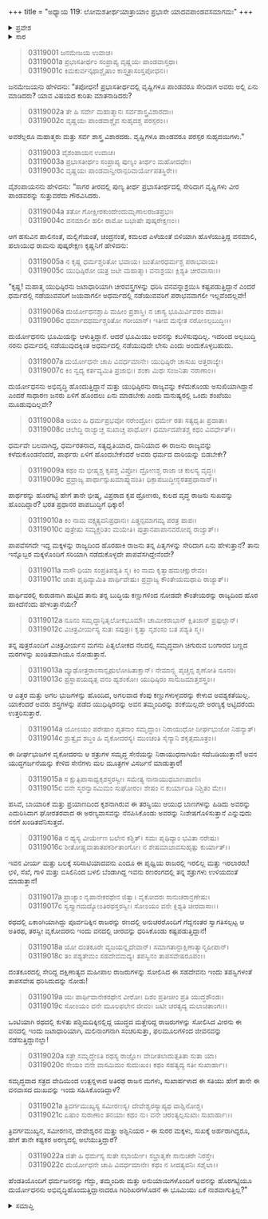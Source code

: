 +++
title = "ಅಧ್ಯಾಯ 119: ಲೋಮಶತೀರ್ಥಯಾತ್ರಾಯಾಂ ಪ್ರಭಾಸೇ ಯಾದವಪಾಂಡವಸಮಾಗಮಃ"
+++

<details><summary>ಪ್ರವೇಶ</summary>


।।   ಓಂ ಓಂ ನಮೋ ನಾರಾಯಣಾಯ।।   ಶ್ರೀ ವೇದವ್ಯಾಸಾಯ ನಮಃ ।।

ಶ್ರೀ ಕೃಷ್ಣದ್ವೈಪಾಯನ ವೇದವ್ಯಾಸ ವಿರಚಿತ  

**ಶ್ರೀ ಮಹಾಭಾರತ**

**ಆರಣ್ಯಕ ಪರ್ವ**

**ತೀರ್ಥಯಾತ್ರಾ ಪರ್ವ**

**ಅಧ್ಯಾಯ 119**

</details>


<details><summary>ಸಾರ</summary>

ಯುಧಿಷ್ಠಿರನ ಮೇಲಿನ ಅನುಕಂಪದಿಂದ ಬಲರಾಮನು ದುರ್ಯೋಧನನನ್ನು ನಿಂದಿಸುವುದು; ಸೇಡು ತೀರಿಸಿಕೊಳ್ಳಬೇಕೆನ್ನುವುದು (1-22).

</details>


> 03119001 ಜನಮೇಜಯ ಉವಾಚ।  
03119001a ಪ್ರಭಾಸತೀರ್ಥಂ ಸಂಪ್ರಾಪ್ಯ ವೃಷ್ಣಯಃ ಪಾಂಡವಾಸ್ತಥಾ।  
03119001c ಕಿಮಕುರ್ವನ್ಕಥಾಶ್ಚೈಷಾಂ ಕಾಸ್ತತ್ರಾಸಂಸ್ತಪೋಧನ।।

ಜನಮೇಜಯನು ಹೇಳಿದನು: “ತಪೋಧನ! ಪ್ರಭಾಸತೀರ್ಥದಲ್ಲಿ ವೃಷ್ಣಿಗಳೂ ಪಾಂಡವರೂ ಸೇರಿದಾಗ ಅವರು ಅಲ್ಲಿ ಏನು ಮಾಡಿದರು? ಯಾವ ವಿಷಯದ ಕುರಿತು ಮಾತನಾಡಿದರು?

> 03119002a ತೇ ಹಿ ಸರ್ವೇ ಮಹಾತ್ಮಾನಃ ಸರ್ವಶಾಸ್ತ್ರವಿಶಾರದಾಃ।  
03119002c ವೃಷ್ಣಯಃ ಪಾಂಡವಾಶ್ಚೈವ ಸುಹೃದಶ್ಚ ಪರಸ್ಪರಂ।।

ಅವರೆಲ್ಲರೂ ಮಹಾತ್ಮರು ಮತ್ತು ಸರ್ವ ಶಾಸ್ತ್ರ ವಿಶಾರದರು. ವೃಷ್ಣಿಗಳೂ ಪಾಂಡವರೂ ಪರಸ್ಪರ ಸುಹೃದಯಿಗಳು.”

> 03119003 ವೈಶಂಪಾಯನ ಉವಾಚ।  
03119003a ಪ್ರಭಾಸತೀರ್ಥಂ ಸಂಪ್ರಾಪ್ಯ ಪುಣ್ಯಂ ತೀರ್ಥಂ ಮಹೋದಧೇಃ।  
03119003c ವೃಷ್ಣಯಃ ಪಾಂಡವಾನ್ವೀರಾನ್ಪರಿವಾರ್ಯೋಪತಸ್ಥಿರೇ।।

ವೈಶಂಪಾಯನನು ಹೇಳಿದನು: “ಸಾಗರ ತೀರದಲ್ಲಿ ಪುಣ್ಯ ತೀರ್ಥ ಪ್ರಭಾಸತೀರ್ಥದಲ್ಲಿ ಸೇರಿದಾಗ ವೃಷ್ಣಿಗಳು ವೀರ ಪಾಂಡವರನ್ನು ಸುತ್ತುವರೆದು ಗೌರವಿಸಿದರು.

> 03119004a ತತೋ ಗೋಕ್ಷೀರಕುಂದೇಂದುಮೃಣಾಲರಜತಪ್ರಭಃ।  
03119004c ವನಮಾಲೀ ಹಲೀ ರಾಮೋ ಬಭಾಷೇ ಪುಷ್ಕರೇಕ್ಷಣಂ।।

ಆಗ ಹಸುವಿನ ಹಾಲಿನಂತೆ, ಮಲ್ಲಿಗೆಯಂತೆ, ಚಂದ್ರನಂತೆ, ಕಮಲದ ಎಳೆಯಂತೆ ಬಿಳಿಯಾಗಿ ಹೊಳೆಯುತ್ತಿದ್ದ ವನಮಾಲಿ, ಹಲಾಯುಧ ರಾಮನು ಪುಷ್ಕರೇಕ್ಷಣ ಕೃಷ್ಣನಿಗೆ ಹೇಳಿದನು:

> 03119005a ನ ಕೃಷ್ಣ ಧರ್ಮಶ್ಚರಿತೋ ಭವಾಯ।
	ಜಂತೋರಧರ್ಮಶ್ಚ ಪರಾಭವಾಯ।  
> 03119005c ಯುಧಿಷ್ಠಿರೋ ಯತ್ರ ಜಟೀ ಮಹಾತ್ಮಾ।
	ವನಾಶ್ರಯಃ ಕ್ಲಿಶ್ಯತಿ ಚೀರವಾಸಾಃ।।   

“ಕೃಷ್ಣ! ಮಹಾತ್ಮ ಯುಧಿಷ್ಠಿರನು ಜಟಾಧಾರಿಯಾಗಿ ಚೀರವಸ್ತ್ರಗಳನ್ನು ಧರಿಸಿ ವನವನ್ನಾಶ್ರಯಿಸಿ ಕಷ್ಟಪಡುತ್ತಿದ್ದಾನೆ ಎಂದರೆ ಧರ್ಮದಲ್ಲಿ ನಡೆಯುವವರಿಗೆ ಜಯವಾಗಲೀ ಅಧರ್ಮದಲ್ಲಿ ನಡೆಯುವವರಿಗೆ ಪರಾಭವವಾಗಲೀ ಇಲ್ಲವೆಂದಲ್ಲವೇ!

> 03119006a ದುರ್ಯೋಧನಶ್ಚಾಪಿ ಮಹೀಂ ಪ್ರಶಾಸ್ತಿ।
	ನ ಚಾಸ್ಯ ಭೂಮಿರ್ವಿವರಂ ದದಾತಿ।  
> 03119006c ಧರ್ಮಾದಧರ್ಮಶ್ಚರಿತೋ ಗರೀಯಾನ್।
	ಇತೀವ ಮನ್ಯೇತ ನರೋಽಲ್ಪಬುದ್ಧಿಃ।।  

ದುರ್ಯೋಧನನು ಭೂಮಿಯನ್ನು ಆಳುತ್ತಿದ್ದಾನೆ. ಆದರೆ ಭೂಮಿಯು ಅವನನ್ನು ಕಬಳಿಸುವುದಿಲ್ಲ. ಇದರಿಂದ ಅಲ್ಪಬುದ್ಧಿ ನರನು ಧರ್ಮದಲ್ಲಿ ನಡೆಯುವುದಕ್ಕಿಂತ ಅಧರ್ಮದಲ್ಲಿ ನಡೆಯುವುದೇ ಲೇಸು ಎಂದು ಅಂದುಕೊಳ್ಳಬಹುದು.

> 03119007a ದುರ್ಯೋಧನೇ ಚಾಪಿ ವಿವರ್ಧಮಾನೇ।
	ಯುಧಿಷ್ಠಿರೇ ಚಾಸುಖ ಆತ್ತರಾಜ್ಯೇ।  
> 03119007c ಕಿಂ ನ್ವದ್ಯ ಕರ್ತವ್ಯಮಿತಿ ಪ್ರಜಾಭಿಃ।
	ಶಂಕಾ ಮಿಥಃ ಸಂಜನಿತಾ ನರಾಣಾಂ।।  

ದುರ್ಯೋಧನನು ಅಭಿವೃದ್ಧಿ ಹೊಂದುತ್ತಿದ್ದಾನೆ ಮತ್ತು ಯುಧಿಷ್ಠಿರನು ರಾಜ್ಯವನ್ನು ಕಳೆದುಕೊಂಡು ಅಸುಖಿಯಾಗಿದ್ದಾನೆ ಎಂದರೆ ಸಾಧಾರಣ ಜನರು ಏಳಿಗೆ ಹೊಂದಲು ಏನು ಮಾಡಬೇಕು ಎಂದು ಮನುಷ್ಯರಲ್ಲಿ ಒಂದು ಶಂಖೆಯು ಮೂಡುವುದಿಲ್ಲವೇ?

> 03119008a ಅಯಂ ಹಿ ಧರ್ಮಪ್ರಭವೋ ನರೇಂದ್ರೋ।
	ಧರ್ಮೇ ರತಃ ಸತ್ಯಧೃತಿಃ ಪ್ರದಾತಾ।  
> 03119008c ಚಲೇದ್ಧಿ ರಾಜ್ಯಾಚ್ಚ ಸುಖಾಚ್ಚ ಪಾರ್ಥೋ।
	ಧರ್ಮಾದಪೇತಶ್ಚ ಕಥಂ ವಿವರ್ಧೇತ್।।  

ಧರ್ಮವೇ ಬಲವಾಗಿದ್ದ, ಧರ್ಮರತನಾದ, ಸತ್ಯಧೃತಿಯಾದ, ದಾನಿಯಾದ ಈ ರಾಜನು ರಾಜ್ಯವನ್ನು ಕಳೆದುಕೊಂಡನೆಂದರೆ, ಪಾರ್ಥರು ಏಳಿಗೆ ಹೊಂದಬೇಕೆಂದರೆ ಅವರು ಧರ್ಮದ ದಾರಿಯನ್ನು ಬಿಡಬೇಕೇ?

> 03119009a ಕಥಂ ನು ಭೀಷ್ಮಶ್ಚ ಕೃಪಶ್ಚ ವಿಪ್ರೋ।
	ದ್ರೋಣಶ್ಚ ರಾಜಾ ಚ ಕುಲಸ್ಯ ವೃದ್ಧಃ।  
> 03119009c ಪ್ರವ್ರಾಜ್ಯ ಪಾರ್ಥಾನ್ಸುಖಮಾಪ್ನುವಂತಿ।
	ಧಿಕ್ಪಾಪಬುದ್ಧೀನ್ಭರತಪ್ರಧಾನಾನ್।।   

ಪಾರ್ಥರನ್ನು ಹೊರಗಟ್ಟಿ ಹೇಗೆ ತಾನೇ ಭೀಷ್ಮ, ವಿಪ್ರರಾದ ಕೃಪ ದ್ರೋಣರು, ಕುಲದ ವೃದ್ಧ ರಾಜನು ಸುಖವನ್ನು ಹೊಂದಿದ್ದಾರೆ? ಭರತ ಪ್ರಧಾನರ ಪಾಪಬುದ್ಧಿಗೆ ಧಿಕ್ಕಾರ!

> 03119010a ಕಿಂ ನಾಮ ವಕ್ಷ್ಯತ್ಯವನಿಪ್ರಧಾನಃ।
	ಪಿತೄನ್ಸಮಾಗಮ್ಯ ಪರತ್ರ ಪಾಪಃ।  
> 03119010c ಪುತ್ರೇಷು ಸಮ್ಯಕ್ಚರಿತಂ ಮಯೇತಿ।
	ಪುತ್ರಾನಪಾಪಾನವರೋಪ್ಯ ರಾಜ್ಯಾತ್।।  

ಪಾಪವೆಸಗದೇ ಇದ್ದ ಮಕ್ಕಳನ್ನು ರಾಜ್ಯದಿಂದ ಹೊರಹಾಕಿ ರಾಜನು ತನ್ನ ಪಿತೃಗಳನ್ನು ಸೇರಿದಾಗ ಏನು ಹೇಳುತ್ತಾನೆ? ತಾನು ಇನ್ನೊಬ್ಬರ ಮಕ್ಕಳೊಂದಿಗೆ ಸರಿಯಾಗಿ ನಡೆದುಕೊಳ್ಳದೇ ಪಾಪವೆಸಗಿದ್ದೇನೆಂದೇ?

> 03119011a ನಾಸೌ ಧಿಯಾ ಸಂಪ್ರತಿಪಶ್ಯತಿ ಸ್ಮ।
	ಕಿಂ ನಾಮ ಕೃತ್ವಾಹಮಚಕ್ಷುರೇವಂ।  
> 03119011c ಜಾತಃ ಪೃಥಿವ್ಯಾಮಿತಿ ಪಾರ್ಥಿವೇಷು।
	ಪ್ರವ್ರಾಜ್ಯ ಕೌಂತೇಯಮಥಾಪಿ ರಾಜ್ಯಾತ್।।  

ಪಾರ್ಥಿವರಲ್ಲಿ ಕುರುಡನಾಗಿ ಹುಟ್ಟಿದ ತಾನು ತನ್ನ ಬುದ್ಧಿಯ ಕಣ್ಣುಗಳಿಂದ ನೋಡದೇ ಕೌಂತೇಯರನ್ನು ರಾಜ್ಯದಿಂದ ಹೊರ ಹಾಕಿದೆನೆಂದು ಹೇಳುತ್ತಾನೆಯೇ?

> 03119012a ನೂನಂ ಸಮೃದ್ಧಾನ್ಪಿತೃಲೋಕಭೂಮೌ।
	ಚಾಮೀಕರಾಭಾನ್ ಕ್ಷಿತಿಜಾನ್ ಪ್ರಫುಲ್ಲಾನ್।  
> 03119012c ವಿಚಿತ್ರವೀರ್ಯಸ್ಯ ಸುತಃ ಸಪುತ್ರಃ।
	ಕೃತ್ವಾ ನೃಶಂಸಂ ಬತ ಪಶ್ಯತಿ ಸ್ಮ।।  

ತನ್ನ ಪುತ್ರರೊಂದಿಗೆ ವಿಚಿತ್ರವೀರ್ಯನ ಮಗನು ಪಿತೃಲೋಕದ ನೆಲದಲ್ಲಿ ಸಮೃದ್ಧವಾಗಿ ಚಿಗುರುವ ಬಂಗಾರದ ಬಣ್ಣದ ಮರಗಳನ್ನು ಖಂಡಿತವಾಗಿಯೂ ನೋಡುತ್ತಾನೆ.

> 03119013a ವ್ಯೂಢೋತ್ತರಾಂಸಾನ್ಪೃಥುಲೋಹಿತಾಕ್ಷಾನ್।
	ನೇಮಾನ್ಸ್ಮ ಪೃಚ್ಚನ್ಸ ಶೃಣೋತಿ ನೂನಂ।  
> 03119013c ಪ್ರಸ್ಥಾಪಯದ್ಯತ್ಸ ವನಂ ಹ್ಯಶಂಕೋ।
	ಯುಧಿಷ್ಠಿರಂ ಸಾನುಜಮಾತ್ತಶಸ್ತ್ರಂ।।  

ಆ ಎತ್ತರ ಮತ್ತು ಅಗಲ ಭುಜಗಳನ್ನು ಹೊಂದಿದ, ಅಗಲವಾದ ಕೆಂಪು ಕಣ್ಣುಗಳುಳ್ಳವರನ್ನು ಕೇಳುವ ಅವಶ್ಯಕತೆಯಿಲ್ಲ. ಯಾಕೆಂದರೆ ಅವರು ಶಸ್ತ್ರಗಳನ್ನು ಪಡೆದ ಯುಧಿಷ್ಠಿರನನ್ನು ಅವನ ತಮ್ಮಂದಿರನ್ನು ಶಂಕೆಯಿಲ್ಲದೇ ಅರಣ್ಯಕ್ಕೆ ಅಟ್ಟಿದರೆಂದು ಉತ್ತರಿಸುತ್ತಾರೆ.

> 03119014a ಯೋಽಯಂ ಪರೇಷಾಂ ಪೃತನಾಂ ಸಮೃದ್ಧಾಂ।
	ನಿರಾಯುಧೋ ದೀರ್ಘಭುಜೋ ನಿಹನ್ಯಾತ್।  
> 03119014c ಶ್ರುತ್ವೈವ ಶಬ್ಧಂ ಹಿ ವೃಕೋದರಸ್ಯ।
	ಮುಂಚಂತಿ ಸೈನ್ಯಾನಿ ಶಕೃತ್ಸಮೂತ್ರಂ।।  

ಈ ದೀರ್ಘಭುಜಗಳ ವೃಕೋದರನು ಆ ಶತ್ರುಗಳ ಸಮೃದ್ಧ ಸೇನೆಯನ್ನು ನಿರಾಯುಧನಾಗಿಯೇ ಸದೆಬಡಿಯುತ್ತಾನೆ! ಅವನ ಯುದ್ಧಗರ್ಜನೆಯನ್ನು ಕೇಳಿದ ಸೇನೆಗಳು ಮಲ ಮೂತ್ರಗಳ ವಿಸರ್ಜನೆ ಮಾಡುತ್ತಾರೆ!

> 03119015a ಸ ಕ್ಷುತ್ಪಿಪಾಸಾಧ್ವಕೃಶಸ್ತರಸ್ವೀ।
	ಸಮೇತ್ಯ ನಾನಾಯುಧಬಾಣಪಾಣಿಃ।   
> 03119015c ವನೇ ಸ್ಮರನ್ವಾಸಮಿಮಂ ಸುಘೋರಂ।
	ಶೇಷಂ ನ ಕುರ್ಯಾದಿತಿ ನಿಶ್ಚಿತಂ ಮೇ।।  

ಹಸಿವೆ, ಬಾಯಾರಿಕೆ ಮತ್ತು ಪ್ರಯಾಣದಿಂದ ಕೃಶನಾಗಿರುವ ಈ ತರಸ್ವಿಯು ಆಯುಧ ಬಾಣಗಳನ್ನು ಹಿಡಿದು ಅವರನ್ನು ಎದುರಿಸಿದಾಗ ಘೋರತರವಾದ ಈ ಅರಣ್ಯವಾಸವನ್ನು ನೆನಪಿಸಿಕೊಂಡು ಅವರನ್ನು ನಿಃಶೇಷಗೊಳಿಸುತ್ತಾನೆ ಎನ್ನುವುದು ನನಗೆ ಖಂಡಿತವೆನಿಸುತ್ತದೆ.

> 03119016a ನ ಹ್ಯಸ್ಯ ವೀರ್ಯೇಣ ಬಲೇನ ಕಶ್ಚಿತ್।
	ಸಮಃ ಪೃಥಿವ್ಯಾಂ ಭವಿತಾ ನರೇಷು।  
> 03119016c ಶೀತೋಷ್ಣವಾತಾತಪಕರ್ಶಿತಾಂಗೋ।
	ನ ಶೇಷಮಾಜಾವಸುಹೃತ್ಸು ಕುರ್ಯಾತ್।।  

ಇವನ ವೀರ್ಯ ಮತ್ತು ಬಲಕ್ಕೆ ಸರಿಸಾಟಿಯಾದವನು ಎಂದೂ ಈ ಪೃಥ್ವಿಯ ರಾಜರಲ್ಲಿ ಇರಲಿಲ್ಲ ಮತ್ತು ಇರಲಾರರು! ಛಳಿ, ಸೆಖೆ, ಗಾಳಿ ಮತ್ತು ಬಿಸಿಲಿನಿಂದ ಬಳಲಿ ಬೆಂಡಾಗಿದ್ದ ಇವನು ರಣರಂಗದಲ್ಲಿ ತನ್ನ ಶತ್ರುಗಳು ಉಳಿಯದಂತೆ ಮಾಡುತ್ತಾನೆ!

> 03119017a ಪ್ರಾಚ್ಯಾಂ ನೃಪಾನೇಕರಥೇನ ಜಿತ್ವಾ।
	ವೃಕೋದರಃ ಸಾನುಚರಾನ್ರಣೇಷು।  
> 03119017c ಸ್ವಸ್ತ್ಯಾಗಮದ್ಯೋಽತಿರಥಸ್ತರಸ್ವೀ।
	ಸೋಽಯಂ ವನೇ ಕ್ಲಿಶ್ಯತಿ ಚೀರವಾಸಾಃ।।  

ರಥದಲ್ಲಿ ಏಕಾಂಗಿಯಾಗಿದ್ದು ಪೂರ್ವದಿಕ್ಕಿನ ರಾಜರನ್ನು ರಣದಲ್ಲಿ ಅನುಚರರೊಂದಿಗೆ ಗೆದ್ದನಂತರ ಸ್ವಾಗತಿಸಲ್ಪಟ್ಟ ಆ ಅತಿರಥ, ತರಸ್ವೀ ವೃಕೋದರನು ಇಂದು ವನದಲ್ಲಿ ಚೀರವನ್ನು ಧರಿಸಿಕೊಂಡು ಕಷ್ಟಪಡುತ್ತಿದ್ದಾನೆ!

> 03119018a ಯೋ ದಂತಕೂರೇ ವ್ಯಜಯನ್ನೃದೇವಾನ್।
	ಸಮಾಗತಾನ್ದಾಕ್ಷಿಣಾತ್ಯಾನ್ಮಹೀಪಾನ್।  
> 03119018c ತಂ ಪಶ್ಯತೇಮಂ ಸಹದೇವಮದ್ಯ।
	ತಪಸ್ವಿನಂ ತಾಪಸವೇಷರೂಪಂ।।   

ದಂತಕೂರದಲ್ಲಿ ಸೇರಿದ್ದ ದಕ್ಷಿಣಾತ್ಯದ ಮಹೀಪಾಲ ರಾಜರುಗಳನ್ನು ಸೋಲಿಸಿದ ಈ ಸಹದೇವನು ಇಂದು ತಪಸ್ವಿಗಳಂತೆ ತಾಪಸವೇಷ ಧರಿಸಿದುದನ್ನು ನೋಡು!

> 03119019a ಯಃ ಪಾರ್ಥಿವಾನೇಕರಥೇನ ವೀರೋ।
	ದಿಶಂ ಪ್ರತೀಚೀಂ ಪ್ರತಿ ಯುದ್ಧಶೌಂಡಃ।  
> 03119019c ಸೋಽಯಂ ವನೇ ಮೂಲಫಲೇನ ಜೀವಂ।
	ಜಟೀ ಚರತ್ಯದ್ಯ ಮಲಾಚಿತಾಂಗಃ।।  

ಒಂಟಿಯಾಗಿ ರಥದಲ್ಲಿ ಕುಳಿತು ಪಶ್ಚಿಮದಿಕ್ಕಿನಲ್ಲಿದ್ದ ಯುದ್ಧದ ಮತ್ತೇರಿದ್ದ ರಾಜರುಗಳನ್ನು ಸೋಲಿಸಿದ ವೀರನು ಈ ವನದಲ್ಲಿ ಇಂದು ಜಟಾಧಾರಿಯಾಗಿ, ಮಲಿನಾಂಗನಾಗಿ ಸಂಚರಿಸುತ್ತಾ, ಫಲಮೂಲಗಳಿಂದ ಜೀವನವನ್ನು ನಡೆಸುತ್ತಿದ್ದಾನಲ್ಲಾ!

> 03119020a ಸತ್ರೇ ಸಮೃದ್ಧೇಽತಿ ರಥಸ್ಯ ರಾಜ್ಞೋ।
	ವೇದೀತಲಾದುತ್ಪತಿತಾ ಸುತಾ ಯಾ।  
> 03119020c ಸೇಯಂ ವನೇ ವಾಸಮಿಮಂ ಸುದುಃಖಂ।
	ಕಥಂ ಸಹತ್ಯದ್ಯ ಸತೀ ಸುಖಾರ್ಹಾ।।  

ಸಮೃದ್ಧವಾದ ಸತ್ರದ ವೇದಿಯಿಂದ ಉತ್ಪನ್ನಳಾದ ಅತಿರಥ ರಾಜನ ಮಗಳು, ಸುಖಾರ್ಹಳಾದ ಈ ಸತಿಯು ಹೇಗೆ ತಾನೇ ಈ ವನವಾಸದ ದುಃಖವನ್ನು ಇಂದು ಸಹಿಸಿಕೊಂಡಿದ್ದಾಳೆ?

> 03119021a ತ್ರಿವರ್ಗಮುಖ್ಯಸ್ಯ ಸಮೀರಣಸ್ಯ।
	ದೇವೇಶ್ವರಸ್ಯಾಪ್ಯಥ ವಾಶ್ವಿನೋಶ್ಚ।  
> 03119021c ಏಷಾಂ ಸುರಾಣಾಂ ತನಯಾಃ ಕಥಂ ನು।
	ವನೇ ಚರಂತ್ಯಲ್ಪಸುಖಾಃ ಸುಖಾರ್ಹಾಃ।।  

ತ್ರಿವರ್ಗಮುಖ್ಯನ, ಸಮೀರಣನ, ದೇವೇಶ್ವರನ ಮತ್ತು ಅಶ್ವಿನಿಯರ - ಈ ಸುರರ ಮಕ್ಕಳು, ಸುಖಕ್ಕೆ ಅರ್ಹರಾಗಿದ್ದರೂ, ಹೇಗೆ ತಾನೇ ಕಷ್ಟಕರ ಅರಣ್ಯದಲ್ಲಿ ಅಲೆಯುತ್ತಿದ್ದಾರೆ?

> 03119022a ಜಿತೇ ಹಿ ಧರ್ಮಸ್ಯ ಸುತೇ ಸಭಾರ್ಯೇ।
	ಸಭ್ರಾತೃಕೇ ಸಾನುಚರೇ ನಿರಸ್ತೇ।  
> 03119022c ದುರ್ಯೋಧನೇ ಚಾಪಿ ವಿವರ್ಧಮಾನೇ।
	ಕಥಂ ನ ಸೀದತ್ಯವನಿಃ ಸಶೈಲಾ।।  

ಹೆಂಡತಿಯೊಂದಿಗೆ ಧರ್ಮಜನನನ್ನು ಗೆದ್ದು, ತಮ್ಮಂದಿರು ಮತ್ತು ಅನುಯಾಯಿಗಳೊಂದಿಗೆ ಅವನನ್ನು ಹೊರಗಟ್ಟಿಯೂ ದುರ್ಯೋಧನನು ಅಭಿವೃದ್ಧಿಹೊಂದುತ್ತಿದ್ದಾನಾದರೂ ಗಿರಿಶಿಖರಗಳೊಡನೆ ಈ ಭೂಮಿಯು ಏಕೆ ನಾಶವಾಗುತ್ತಿಲ್ಲ?”

<details><summary>ಸಮಾಪ್ತಿ</summary>

ಇತಿ ಶ್ರೀ ಮಹಾಭಾರತೇ ಆರಣ್ಯಕಪರ್ವಣಿ ತೀರ್ಥಯಾತ್ರಾಪರ್ವಣಿ ಲೋಮಶತೀರ್ಥಯಾತ್ರಾಯಾಂ ಪ್ರಭಾಸೇ ಯಾದವಪಾಂಡವಸಮಾಗಮೇ ಏಕೋನವಿಂಶತ್ಯಧಿಕಶತತಮೋಽಧ್ಯಾಯಃ।  
ಇದು ಮಹಾಭಾರತದ ಆರಣ್ಯಕಪರ್ವದಲ್ಲಿ ತೀರ್ಥಯಾತ್ರಾಪರ್ವದಲ್ಲಿ ಲೋಮಶತೀರ್ಥಯಾತ್ರೆಯಲ್ಲಿ ಪ್ರಭಾಸದಲ್ಲಿ ಯಾದವಪಾಂಡವಸಮಾಗಮದಲ್ಲಿ ನೂರಾಹತ್ತೊಂಭತ್ತನೆಯ ಅಧ್ಯಾಯವು.



</details>
